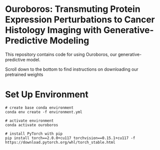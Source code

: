 # Ouroboros: Transmuting Protein Expression Perturbations to Cancer Histology Imaging with Generative-Predictive Modeling

This repository contains code for using Ouroboros, our generative-predictive model.

Scroll down to the bottom to find instructions on downloading our pretrained weights 

# Set Up Environment
```
# create base conda environment
conda env create -f environment.yml

# activate environment
conda activate ouroboros

# install PyTorch with pip
pip install torch==2.0.0+cu117 torchvision==0.15.1+cu117 -f https://download.pytorch.org/whl/torch_stable.html
```

